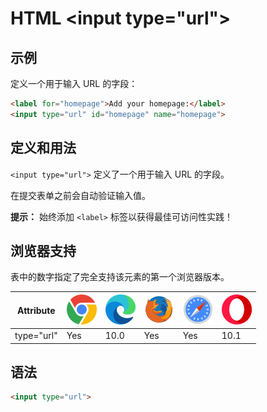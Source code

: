 HTML \<input type="url">
===

## 示例

定义一个用于输入 URL 的字段：

```html idoc:preview:iframe
<label for="homepage">Add your homepage:</label>
<input type="url" id="homepage" name="homepage">
```

## 定义和用法

`<input type="url">` 定义了一个用于输入 URL 的字段。

在提交表单之前会自动验证输入值。

**提示：** 始终添加 `<label>` 标签以获得最佳可访问性实践！

## 浏览器支持

表中的数字指定了完全支持该元素的第一个浏览器版本。

| Attribute | ![chrome][1] | ![edge][2] | ![firefox][3] | ![safari][4] | ![opera][5] |
| ------- | --- | --- | --- | --- | --- |
| type="url" | Yes | 10.0 | Yes | Yes | 10.1 |

## 语法

```html
<input type="url">
```

[1]: ../assets/chrome.svg
[2]: ../assets/edge.svg
[3]: ../assets/firefox.svg
[4]: ../assets/safari.svg
[5]: ../assets/opera.svg